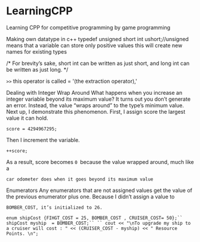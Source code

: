 # LearningCPP
Learning CPP for competitive programming by game programming

Making own datatype in c++ 
typedef unsigned short int ushort;//unsigned means that a variable can store only positive values
this will create new names for existing types

/*
For brevity’s sake, short int can be written as just short, and long
int can be written as just long.
*/

 ` >> ` this operator is called = '(the extraction operator),'

Dealing with Integer Wrap Around
What happens when you increase an integer variable beyond its maximum
value? It turns out you don’t generate an error. Instead, the value “wraps
around” to the type’s minimum value. Next up, I demonstrate this
phenomenon. First, I assign score the largest value it can hold.

`score = 4294967295;`

Then I increment the variable.

`++score;`

As a result, score becomes `0 `because the value wrapped around, much like a

`car odometer does when it goes beyond its maximum value`


Enumerators
Any enumerators that are not assigned values get the value of the
previous enumerator plus one. Because I didn’t assign a value to

`BOMBER_COST, it’s initialized to 26.`

`
enum shipCost {FIHGT_COST = 25, BOMBER_COST , CRUISER_COST= 50};``
    shipCost myship  = BOMBER_COST;``
``
    cout << "\nTo upgrade my ship to a cruiser will cost : " << (CRUISER_COST - myship) << " Resource Points. \n";
`


















